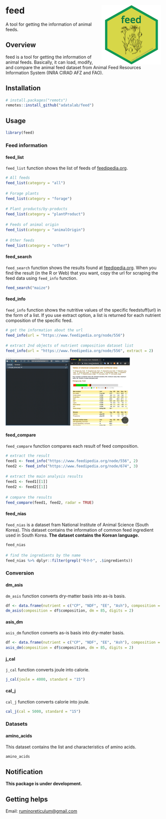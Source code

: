 feed <img src="man/figures/logo.png" align="right" />
=======================================================

A tool for getting the information of animal feeds.

## Overview
feed is a tool for getting the information of animal feeds. Basically, it can load, modify, and compare the animal feed dataset from Animal Feed Resources Information System (INRA CIRAD AFZ and FAO).   

## Installation  
``` r
# install.packages("remots")
remotes::install_github("adatalab/feed")
```

## Usage
``` r
library(feed)
```

### Feed information
#### feed_list
`feed_list` function shows the list of feeds of [feedipedia.org](https://www.feedipedia.org/).

``` r
# All feeds
feed_list(category = "all")

# Forage plants
feed_list(category = "forage")

# Plant products/by-products
feed_list(category = "plantProduct")

# Feeds of animal origin
feed_list(category = "animalOrigin")

# Other feeds
feed_list(category = "other")
```

#### feed_search
`feed_search` function shows the results found at [feedipedia.org](https://www.feedipedia.org/). When you find the result (in the R or Web) that you want, copy the url for scraping the feed data using `feed_info` function.      

``` r
feed_search("maize")
```

#### feed_info
`feed_info` function shows the nutritive values of the specific feedstuff(url) in the form of a list. If you use extract option, a list is returned for each nutrient composition of the specific feed.

``` r
# get the information about the url
feed_info(url = "https://www.feedipedia.org/node/556")

# extract 2nd objects of nutrient composition dataset list
feed_info(url = "https://www.feedipedia.org/node/556", extract = 2)
```

<img src="man/figures/feed_info.gif" width="80%">

#### feed_compare
`feed_compare` function compares each result of feed composition.

``` r
# extract the result
feed1 <- feed_info("https://www.feedipedia.org/node/556", 2)
feed2 <- feed_info("https://www.feedipedia.org/node/674", 3)

# extract the main analysis results
feed1 <- feed1[[1]]
feed2 <- feed2[[1]]

# compare the results
feed_compare(feed1, feed2, radar = TRUE)
```

#### feed_nias
`feed_nias` is a dataset fram National Institute of Animal Science (South Korea). This dataset contains the information of common feed ingredient used in South Korea. **The dataset contains the Korean language.**

``` r
feed_nias

# find the ingredients by the name
feed_nias %>% dplyr::filter(grepl("옥수수", .$ingredients))
```

### Conversion
#### dm_asis
`dm_asis` function converts dry-matter basis into as-is basis.

``` r
df <- data.frame(nutrient = c("CP", "NDF", "EE", "Ash"), composition = c(10, 30, 5, 2))
dm_asis(composition = df$composition, dm = 85, digits = 2)
```

#### asis_dm
`asis_dm` function converts as-is basis into dry-mater basis.

``` r
df <- data.frame(nutrient = c("CP", "NDF", "EE", "Ash"), composition = c(10, 30, 5, 2))
asis_dm(composition = df$composition, dm = 85, digits = 2)
```

#### j_cal
`j_cal` function converts joule into calorie.  

``` r
j_cal(joule = 4000, standard = "15")
```

#### cal_j
`cal_j` function converts calorie into joule.  

``` r
cal_j(cal = 5000, standard = "15")
```

### Datasets
#### amino_acids
This dataset contains the list and characteristics of amino acids.
``` r
amino_acids
```

## Notification
**This package is under development.**

## Getting helps
Email: ruminoreticulum@gmail.com
